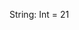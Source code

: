 String: Int = 21

<!---
MEMBERSOFHONOR/MEMBERSOFHONOR is a ✨ special ✨ repository because its `README.md` (this file) appears on your GitHub profile.
You can click the Preview link to take a look at your changes.
--->
